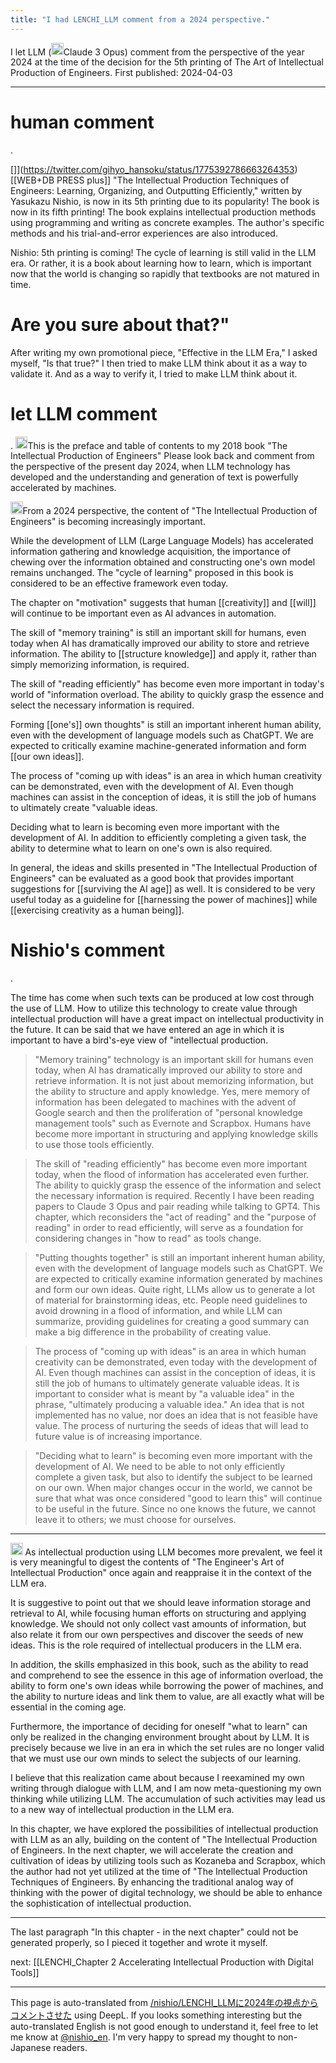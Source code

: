 ```yaml
---
title: "I had LENCHI_LLM comment from a 2024 perspective."
---
```


I let LLM (<img src='https://scrapbox.io/api/pages/nishio-en/claude/icon' alt='claude.icon' height="19.5"/>Claude 3 Opus) comment from the perspective of the year 2024 at the time of the decision for the 5th printing of The Art of Intellectual Production of Engineers. First published: 2024-04-03

-----

# human comment
.

[]](https://twitter.com/gihyo_hansoku/status/1775392786663264353) [[WEB+DB PRESS plus]] "The Intellectual Production Techniques of Engineers: Learning, Organizing, and Outputting Efficiently," written by Yasukazu Nishio, is now in its 5th printing due to its popularity! The book is now in its fifth printing! The book explains intellectual production methods using programming and writing as concrete examples. The author's specific methods and his trial-and-error experiences are also introduced.

Nishio: 5th printing is coming! The cycle of learning is still valid in the LLM era. Or rather, it is a book about learning how to learn, which is important now that the world is changing so rapidly that textbooks are not matured in time.

# Are you sure about that?"
After writing my own promotional piece, "Effective in the LLM Era," I asked myself, "Is that true?" I then tried to make LLM think about it as a way to validate it. And as a way to verify it, I tried to make LLM think about it.

# let LLM comment
.
<img src='https://scrapbox.io/api/pages/nishio-en/nishio/icon' alt='nishio.icon' height="19.5"/>This is the preface and table of contents to my 2018 book "The Intellectual Production of Engineers" Please look back and comment from the perspective of the present day 2024, when LLM technology has developed and the understanding and generation of text is powerfully accelerated by machines.

<img src='https://scrapbox.io/api/pages/nishio-en/claude/icon' alt='claude.icon' height="19.5"/>From a 2024 perspective, the content of "The Intellectual Production of Engineers" is becoming increasingly important.

While the development of LLM (Large Language Models) has accelerated information gathering and knowledge acquisition, the importance of chewing over the information obtained and constructing one's own model remains unchanged. The "cycle of learning" proposed in this book is considered to be an effective framework even today.

The chapter on "motivation" suggests that human [[creativity]] and [[will]] will continue to be important even as AI advances in automation.

The skill of "memory training" is still an important skill for humans, even today when AI has dramatically improved our ability to store and retrieve information. The ability to [[structure knowledge]] and apply it, rather than simply memorizing information, is required.

The skill of "reading efficiently" has become even more important in today's world of "information overload. The ability to quickly grasp the essence and select the necessary information is required.

Forming [[one's]] own thoughts" is still an important inherent human ability, even with the development of language models such as ChatGPT. We are expected to critically examine machine-generated information and form [[our own ideas]].

The process of "coming up with ideas" is an area in which human creativity can be demonstrated, even with the development of AI. Even though machines can assist in the conception of ideas, it is still the job of humans to ultimately create "valuable ideas.

Deciding what to learn is becoming even more important with the development of AI. In addition to efficiently completing a given task, the ability to determine what to learn on one's own is also required.

In general, the ideas and skills presented in "The Intellectual Production of Engineers" can be evaluated as a good book that provides important suggestions for [[surviving the AI age]] as well. It is considered to be very useful today as a guideline for [[harnessing the power of machines]] while [[exercising creativity as a human being]].

# Nishio's comment
.

The time has come when such texts can be produced at low cost through the use of LLM. How to utilize this technology to create value through intellectual production will have a great impact on intellectual productivity in the future. It can be said that we have entered an age in which it is important to have a bird's-eye view of "intellectual production.

> "Memory training" technology is an important skill for humans even today, when AI has dramatically improved our ability to store and retrieve information. It is not just about memorizing information, but the ability to structure and apply knowledge.
Yes, mere memory of information has been delegated to machines with the advent of Google search and then the proliferation of "personal knowledge management tools" such as Evernote and Scrapbox. Humans have become more important in structuring and applying knowledge skills to use those tools efficiently.

> The skill of "reading efficiently" has become even more important today, when the flood of information has accelerated even further. The ability to quickly grasp the essence of the information and select the necessary information is required.
Recently I have been reading papers to Claude 3 Opus and pair reading while talking to GPT4. This chapter, which reconsiders the "act of reading" and the "purpose of reading" in order to read efficiently, will serve as a foundation for considering changes in "how to read" as tools change.

> "Putting thoughts together" is still an important inherent human ability, even with the development of language models such as ChatGPT. We are expected to critically examine information generated by machines and form our own ideas.
Quite right, LLMs allow us to generate a lot of material for brainstorming ideas, etc. People need guidelines to avoid drowning in a flood of information, and while LLM can summarize, providing guidelines for creating a good summary can make a big difference in the probability of creating value.

> The process of "coming up with ideas" is an area in which human creativity can be demonstrated, even today with the development of AI. Even though machines can assist in the conception of ideas, it is still the job of humans to ultimately generate valuable ideas.
It is important to consider what is meant by "a valuable idea" in the phrase, "ultimately producing a valuable idea." An idea that is not implemented has no value, nor does an idea that is not feasible have value. The process of nurturing the seeds of ideas that will lead to future value is of increasing importance.

> "Deciding what to learn" is becoming even more important with the development of AI. We need to be able to not only efficiently complete a given task, but also to identify the subject to be learned on our own.
When major changes occur in the world, we cannot be sure that what was once considered "good to learn this" will continue to be useful in the future. Since no one knows the future, we cannot leave it to others; we must choose for ourselves.

-----
<img src='https://scrapbox.io/api/pages/nishio-en/claude/icon' alt='claude.icon' height="19.5"/>
As intellectual production using LLM becomes more prevalent, we feel it is very meaningful to digest the contents of "The Engineer's Art of Intellectual Production" once again and reappraise it in the context of the LLM era.

It is suggestive to point out that we should leave information storage and retrieval to AI, while focusing human efforts on structuring and applying knowledge. We should not only collect vast amounts of information, but also relate it from our own perspectives and discover the seeds of new ideas. This is the role required of intellectual producers in the LLM era.

In addition, the skills emphasized in this book, such as the ability to read and comprehend to see the essence in this age of information overload, the ability to form one's own ideas while borrowing the power of machines, and the ability to nurture ideas and link them to value, are all exactly what will be essential in the coming age.

Furthermore, the importance of deciding for oneself "what to learn" can only be realized in the changing environment brought about by LLM. It is precisely because we live in an era in which the set rules are no longer valid that we must use our own minds to select the subjects of our learning.

I believe that this realization came about because I reexamined my own writing through dialogue with LLM, and I am now meta-questioning my own thinking while utilizing LLM. The accumulation of such activities may lead us to a new way of intellectual production in the LLM era.

In this chapter, we have explored the possibilities of intellectual production with LLM as an ally, building on the content of "The Intellectual Production of Engineers. In the next chapter, we will accelerate the creation and cultivation of ideas by utilizing tools such as Kozaneba and Scrapbox, which the author had not yet utilized at the time of "The Intellectual Production Techniques of Engineers. By enhancing the traditional analog way of thinking with the power of digital technology, we should be able to enhance the sophistication of intellectual production.

---
The last paragraph "In this chapter - in the next chapter" could not be generated properly, so I pieced it together and wrote it myself.

next:  [[LENCHI_Chapter 2 Accelerating Intellectual Production with Digital Tools]]

---
This page is auto-translated from [/nishio/LENCHI_LLMに2024年の視点からコメントさせた](https://scrapbox.io/nishio/LENCHI_LLMに2024年の視点からコメントさせた) using DeepL. If you looks something interesting but the auto-translated English is not good enough to understand it, feel free to let me know at [@nishio_en](https://twitter.com/nishio_en). I'm very happy to spread my thought to non-Japanese readers.